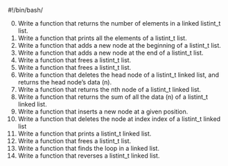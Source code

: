 #!/bin/bash/

0. Write a function that returns the number of elements in a linked listint_t list.
1. Write a function that prints all the elements of a listint_t list.
2. Write a function that adds a new node at the beginning of a listint_t list.
3. Write a function that adds a new node at the end of a listint_t list.
4. Write a function that frees a listint_t list.
5. Write a function that frees a listint_t list.
6. Write a function that deletes the head node of a listint_t linked list, and returns the head node’s data (n).
7. Write a function that returns the nth node of a listint_t linked list.
8. Write a function that returns the sum of all the data (n) of a listint_t linked list.
9. Write a function that inserts a new node at a given position.
10. Write a function that deletes the node at index index of a listint_t linked list
11. Write a function that prints a listint_t linked list.
12. Write a function that frees a listint_t list.
13. Write a function that finds the loop in a linked list.
14. Write a function that reverses a listint_t linked list.

